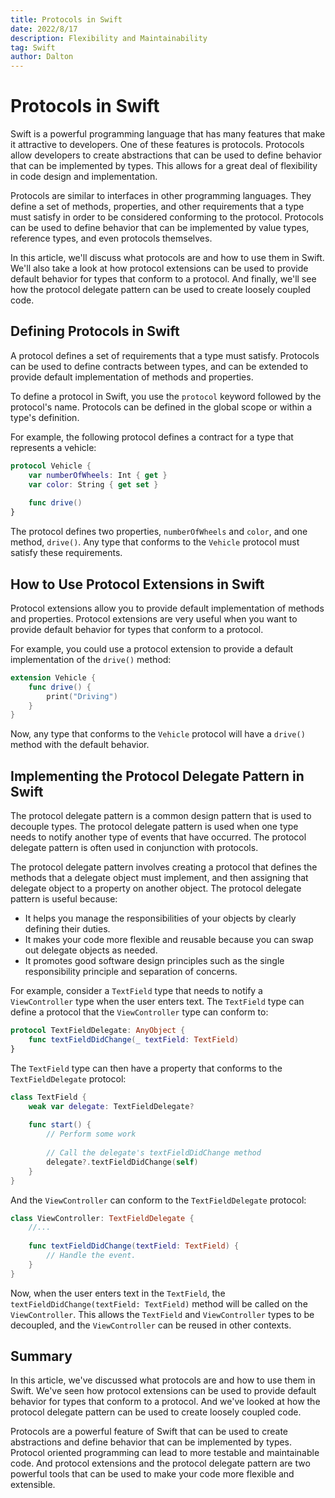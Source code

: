 ```yaml
---
title: Protocols in Swift
date: 2022/8/17
description: Flexibility and Maintainability
tag: Swift
author: Dalton
---
```


# Protocols in Swift

Swift is a powerful programming language that has many features that make it attractive to developers. One of these features is protocols. Protocols allow developers to create abstractions that can be used to define behavior that can be implemented by types. This allows for a great deal of flexibility in code design and implementation. 

Protocols are similar to interfaces in other programming languages. They define a set of methods, properties, and other requirements that a type must satisfy in order to be considered conforming to the protocol. Protocols can be used to define behavior that can be implemented by value types, reference types, and even protocols themselves. 

In this article, we'll discuss what protocols are and how to use them in Swift. We'll also take a look at how protocol extensions can be used to provide default behavior for types that conform to a protocol. And finally, we'll see how the protocol delegate pattern can be used to create loosely coupled code.

## Defining Protocols in Swift

A protocol defines a set of requirements that a type must satisfy. Protocols can be used to define contracts between types, and can be extended to provide default implementation of methods and properties.

To define a protocol in Swift, you use the `protocol` keyword followed by the protocol's name. Protocols can be defined in the global scope or within a type's definition.

For example, the following protocol defines a contract for a type that represents a vehicle:

```swift
protocol Vehicle {
    var numberOfWheels: Int { get }
    var color: String { get set }
    
    func drive()
}
```

The protocol defines two properties, `numberOfWheels` and `color`, and one method, `drive()`. Any type that conforms to the `Vehicle` protocol must satisfy these requirements.

## How to Use Protocol Extensions in Swift

Protocol extensions allow you to provide default implementation of methods and properties. Protocol extensions are very useful when you want to provide default behavior for types that conform to a protocol.

For example, you could use a protocol extension to provide a default implementation of the `drive()` method:

```swift
extension Vehicle {
    func drive() {
        print("Driving")
    }
}
```

Now, any type that conforms to the `Vehicle` protocol will have a `drive()` method with the default behavior.

## Implementing the Protocol Delegate Pattern in Swift

The protocol delegate pattern is a common design pattern that is used to decouple types. The protocol delegate pattern is used when one type needs to notify another type of events that have occurred. The protocol delegate pattern is often used in conjunction with protocols.

The protocol delegate pattern involves creating a protocol that defines the methods that a delegate object must implement, and then assigning that delegate object to a property on another object. The protocol delegate pattern is useful because:

- It helps you manage the responsibilities of your objects by clearly defining their duties.
- It makes your code more flexible and reusable because you can swap out delegate objects as needed.
- It promotes good software design principles such as the single responsibility principle and separation of concerns.

For example, consider a `TextField` type that needs to notify a `ViewController` type when the user enters text. The `TextField` type can define a protocol that the `ViewController` type can conform to:

```swift
protocol TextFieldDelegate: AnyObject {
    func textFieldDidChange(_ textField: TextField)
}
```

The `TextField` type can then have a property that conforms to the `TextFieldDelegate` protocol:

```swift
class TextField {
    weak var delegate: TextFieldDelegate?
    
    func start() {
        // Perform some work
        
        // Call the delegate's textFieldDidChange method
        delegate?.textFieldDidChange(self)
    }
}
```

And the `ViewController` can conform to the `TextFieldDelegate` protocol:

```swift
class ViewController: TextFieldDelegate {
    //...
    
    func textFieldDidChange(textField: TextField) {
        // Handle the event.
    }
}
```

Now, when the user enters text in the `TextField`, the `textFieldDidChange(textField: TextField)` method will be called on the `ViewController`. This allows the `TextField` and `ViewController` types to be decoupled, and the `ViewController` can be reused in other contexts.

## Summary

In this article, we've discussed what protocols are and how to use them in Swift. We've seen how protocol extensions can be used to provide default behavior for types that conform to a protocol. And we've looked at how the protocol delegate pattern can be used to create loosely coupled code. 

Protocols are a powerful feature of Swift that can be used to create abstractions and define behavior that can be implemented by types. Protocol oriented programming can lead to more testable and maintainable code. And protocol extensions and the protocol delegate pattern are two powerful tools that can be used to make your code more flexible and extensible.